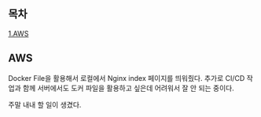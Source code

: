 ## 목차
[1.AWS](#aws)

## AWS
Docker File을 활용해서 로컬에서 Nginx index 페이지를 띄워줬다. 추가로 CI/CD 작업과 함께 서버에서도 도커 파일을 활용하고 싶은데 어려워서 잘 안 되는 중이다.

주말 내내 할 일이 생겼다.